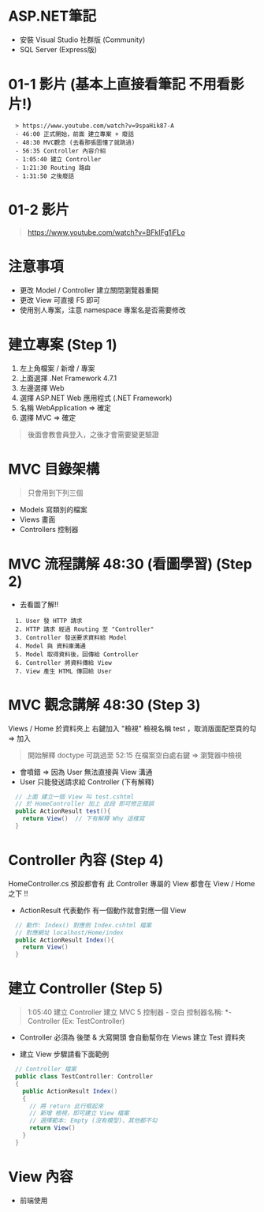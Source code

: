 # ASP.NET筆記
- 安裝 Visual Studio 社群版 (Community)
- SQL Server (Express版)

# 01-1 影片 (基本上直接看筆記 不用看影片!)
```
  > https://www.youtube.com/watch?v=9spaHik87-A
  - 46:00 正式開始，前面 建立專案 + 廢話
  - 48:30 MVC觀念 (去看那張圖懂了就跳過)
  - 56:35 Controller 內容介紹
  - 1:05:40 建立 Controller
  - 1:21:30 Routing 路由 
  - 1:31:50 之後廢話
```

# 01-2 影片
> https://www.youtube.com/watch?v=BFkIFg1iFLo


# 注意事項
- 更改 Model / Controller 建立關閉瀏覽器重開
- 更改 View 可直接 F5 即可
- 使用別人專案，注意 namespace 專案名是否需要修改

# 建立專案 (Step 1)
1. 左上角檔案 / 新增 / 專案
2. 上面選擇 .Net Framework 4.7.1
3. 左邊選擇 Web
4. 選擇 ASP.NET Web 應用程式 (.NET Framework)
5. 名稱 WebApplication => 確定
6. 選擇 MVC => 確定
> 後面會教會員登入，之後才會需要變更驗證

# MVC 目錄架構
> 只會用到下列三個
- Models  寫類別的檔案
- Views   畫面
- Controllers  控制器

# MVC 流程講解 48:30 (看圖學習) (Step 2)
- 去看圖了解!!
```
  1. User 發 HTTP 請求
  2. HTTP 請求 經過 Routing 至 "Controller"
  3. Controller 發送要求資料給 Model
  4. Model 與 資料庫溝通 
  5. Model 取得資料後，回傳給 Controller
  6. Controller 將資料傳給 View
  7. View 產生 HTML 傳回給 User
```

# MVC 觀念講解 48:30 (Step 3)
Views / Home 於資料夾上 右鍵加入 "檢視"
檢視名稱 test ，取消版面配至頁的勾 => 加入
> 開始解釋 doctype 可跳過至 52:15
在檔案空白處右鍵 => 瀏覽器中檢視
* 會噴錯 => 因為 User 無法直接與 View 溝通
* User 只能發送請求給 Controller  (下有解釋)
```c#
  // 上面 建立一個 View 叫 test.cshtml
  // 於 HomeController 加上 此段 即可修正錯誤
  public ActionResult test(){
    return View()  // 下有解釋 Why 這樣寫
  }
```

# Controller 內容 (Step 4)
HomeController.cs 預設都會有
此 Controller 專屬的 View 都會在 View / Home 之下 !!
* ActionResult 代表動作
有一個動作就會對應一個 View
```c#
  // 動作: Index() 對應倒 Index.cshtml 檔案
  // 對應網址 localhost/Home/index
  public ActionResult Index(){
    return View()
  }
```

# 建立 Controller (Step 5)
> 1:05:40 建立 Controller
建立 MVC 5 控制器 - 空白
控制器名稱: *-Controller (Ex: TestController)
- Controller 必須為 後墜 & 大寫開頭
會自動幫你在 Views 建立 Test 資料夾
* 建立 View 步驟請看下面範例
```c#
  // Controller 檔案
  public class TestController: Controller
  {
    public ActionResult Index()
    {
      // 將 return 此行框起來
      // 新增 檢視，即可建立 View 檔案
      // 選擇範本: Empty (沒有模型)、其他都不勾
      return View()
    }
  }
```

# View 內容
- 前端使用 <script>
- 後端使用 @{} <% WebForm %>  <?php?>
```c#
  // View 檔案
  // 此程式碼稱為 Razor，不會被編譯到 HTML
  @ {
    Layout = null;
  }
```

# Routing 路由 1:21:30
* 路由設定都放在 App_Start (右側欄)
點選右側欄 WebApplication
加入 / 加入 ASP.NET 資料夾 / App_為首的資料夾列表
* APP_ 開頭的資料夾 皆是 "保留" 的系統目錄
> 不要自行取名使用
* App_Start / RouterConfig
```c#
  public class RouteConfig 
  {
    public static void RegisterRoutes(RouteCollection routes)
    {
      routes.IgnoreRoute("{resource}.axd/{*pathInfo}")

      routes.MapRoute(
        name: "Default",
        // 控制器名稱 Home 動作 index 導向 index View
        // {id} 指定資料用 Ex: post/1
        url: "{controller}/{action}/{id}"
        // {id} 為 Optional 為非必要
        defaults:new{controller="Home",action="Index",id=UrlParameter.Optional}
      )
    }
  }
```

# SEO Tips
於網頁加入文章名稱、產品名稱
https://~/book/123-ASP.NET專題實務